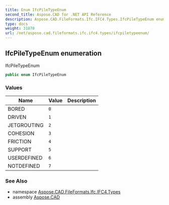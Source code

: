 ```yaml
---
title: Enum IfcPileTypeEnum
second_title: Aspose.CAD for .NET API Reference
description: Aspose.CAD.FileFormats.Ifc.IFC4.Types.IfcPileTypeEnum enum. IfcPileTypeEnum
type: docs
weight: 31870
url: /net/aspose.cad.fileformats.ifc.ifc4.types/ifcpiletypeenum/
---
```

## IfcPileTypeEnum enumeration

IfcPileTypeEnum

```csharp
public enum IfcPileTypeEnum
```

### Values

| Name | Value | Description |
| --- | --- | --- |
| BORED | `0` |  |
| DRIVEN | `1` |  |
| JETGROUTING | `2` |  |
| COHESION | `3` |  |
| FRICTION | `4` |  |
| SUPPORT | `5` |  |
| USERDEFINED | `6` |  |
| NOTDEFINED | `7` |  |

### See Also

* namespace [Aspose.CAD.FileFormats.Ifc.IFC4.Types](../../aspose.cad.fileformats.ifc.ifc4.types/)
* assembly [Aspose.CAD](../../)


